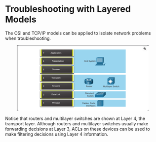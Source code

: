 # Troubleshooting with Layered Models

The OSI and TCP/IP models can be applied to isolate network problems when troubleshooting.

<figure><img src="../../../.gitbook/assets/Screenshot 2024-12-20 at 13.05.58.png" alt=""><figcaption></figcaption></figure>

Notice that routers and multilayer switches are shown at Layer 4, the transport layer. Although routers and multilayer switches usually make forwarding decisions at Layer 3, ACLs on these devices can be used to make filtering decisions using Layer 4 information.
